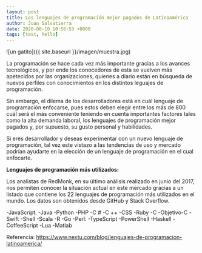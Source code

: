 ```yaml
---
layout: post
title: Los lenguajes de programación mejor pagados de Latinoamérica
author: Juan Salvatierra
date: 2020-08-10 10:56:53 +0800
tags: [test, hello]
---
```


![un gatito]({{ site.baseurl }}/imagen/muestra.jpg)

La programación se hace cada vez más importante gracias a los avances tecnológicos, y por ende los conocedores de esta se vuelven más apetecidos por las organizaciones, quienes a diario están en búsqueda de nuevos perfiles con conocimientos en los distintos leguajes de programación.

Sin embargo, el dilema de los desarrolladores está en cuál lenguaje de programación enfocarse, pues estos deben elegir entre los más de 800 cuál será el más conveniente teniendo en cuenta importantes factores tales como la alta demanda laboral, los lenguajes de programación mejor pagados y, por supuesto, su gusto personal y habilidades.

Si eres desarrollador y deseas experimentar con un nuevo lenguaje de programación, tal vez este vistazo a las tendencias de uso y mercado podrían ayudarte en la elección de un lenguaje de programación en el cual enfocarte.

**Lenguajes de programación más utilizados:**


Los analistas de RedMonk, en su último análisis realizado en junio del 2017, nos permiten conocer la situación actual en este mercado gracias a un listado que contiene los 22 lenguajes de programación más utilizados en el mundo. Los datos son obtenidos desde GitHub y Stack Overflow.

-JavaScript.
-Java
-Python
-PHP
-C #
-C ++
-CSS
-Ruby
-C
-Objetivo-C
-Swift
-Shell
-Scala
-R
-Go
-Perl:
-TypeScript
-PowerShell
-Haskell
-CoffeeScript
-Lua
-Matlab


Referencia: https://www.nextu.com/blog/lenguajes-de-programacion-latinoamerica/
